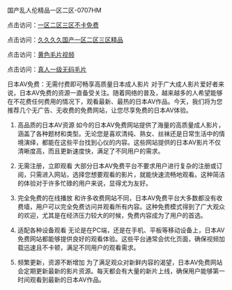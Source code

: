 国产乱人伦精品一区二区-0707HM

点击访问：<a href="https://bered.pages.dev/">一区二区三区不卡免费</a>

点击访问：<a href="https://cfad.pages.dev/">久久久久国产一区二区三区精品</a>

点击访问：<a href="https://gsd-agv.pages.dev/">黄色毛片视频</a>

点击访问：<a href="https://bsdf-5f5.pages.dev/">真人一级无码毛片</a>

日本AV免费：无需付费即可畅享高质量日本成人影片
对于广大成人影片爱好者来说，日本AV免费的资源一直备受关注。随着网络的普及，越来越多的人希望能够在不花费任何费用的情况下，观看最新、最热的日本AV作品。今天，我们将为您推荐几个无广告、无收费的免费网站，让您尽享免费的日本AV体验。

1. 高品质的日本AV资源
如今的日本AV免费网站提供了海量的高质量成人影片，涵盖了各种题材和类型。无论您是喜欢清纯、熟女、丝袜还是日常生活中的情境演绎，都能在这些平台找到心仪的内容。这些网站提供的日本AV影片不仅清晰度高，而且更新速度快，满足了不同用户的需求。

2. 无需注册，立即观看
大部分日本AV免费平台不要求用户进行复杂的注册或订阅，只需进入网站，选择您想要观看的影片，就能快速流畅地观看。这种简洁的体验对于许多忙碌的用户来说，显得尤为友好。

3. 完全免费的在线播放
和许多收费网站不同，日本AV免费平台大多数都没有收费墙，用户可以完全免费访问并观看所有内容。这种免费模式得到了广大观众的欢迎，尤其是在经济压力较大的时候，免费内容成为了用户的首选。

4. 适配各种设备观看
无论是在PC端，还是在手机、平板等移动设备上，日本AV免费网站都能够提供良好的观看体验。这些平台通常会优化页面，确保视频加载迅速且不卡顿，满足不同用户的观看需求。

5. 频繁更新，资源不断增加
为了满足观众对新鲜内容的渴望，日本AV免费网站会定期更新最新的影片资源。每天都会有大量的新片上线，确保用户能够第一时间观看到最新的日本AV作品。





<span style="display:none;">[Canonical link](）</span>
